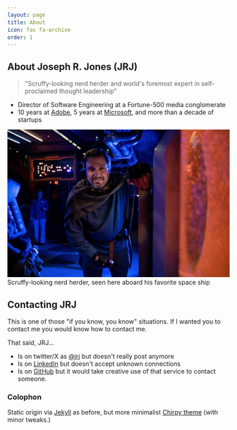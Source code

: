 ```yaml
---
layout: page
title: About
icon: fas fa-archive
order: 1
---
```

## About Joseph R. Jones (JRJ)
> "Scruffy-looking nerd herder and world's foremost expert in self-proclaimed thought leadership"

- Director of Software Engineering at a Fortune-500 media conglomerate
- 10 years at [Adobe](https://adobe.com), 5 years at [Microsoft](https://microsoft.com), and more than a decade of startups

![Scruffy-looking nerd herder, seen here aboard his favorite space ship](/assets/img/starcruiser.jpg)
Scruffy-looking nerd herder, seen here aboard his favorite space ship
## Contacting JRJ
This is one of those "if you know, you know" situations. If I wanted you to contact me you would know how to contact me.

That said, JRJ...

- Is on twitter/X as [@jrj](https://twitter.com/jrj) but doesn't really post anymore
- Is on [LinkedIn](https://jrj.io/in) but doesn't accept unknown connections
- Is on [GitHub](https://github.com/jrjones) but it would take creative use of that service to contact someone.

### Colophon
Static origin via [Jekyll](https://jekyllrb.com) as before, but more minimalist [Chirpy theme](https://github.com/cotes2020/jekyll-theme-chirpy) (with minor tweaks.)
